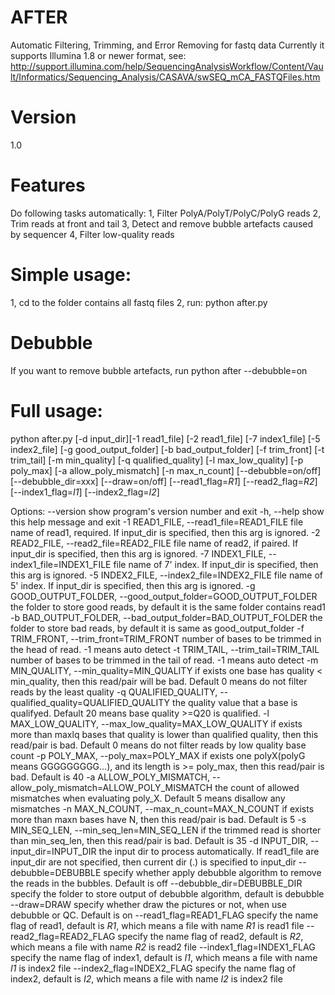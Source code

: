 # AFTER
Automatic Filtering, Trimming, and Error Removing for fastq data
Currently it supports Illumina 1.8 or newer format, see:
http://support.illumina.com/help/SequencingAnalysisWorkflow/Content/Vault/Informatics/Sequencing_Analysis/CASAVA/swSEQ_mCA_FASTQFiles.htm

# Version
1.0

# Features
Do following tasks automatically:
1, Filter PolyA/PolyT/PolyC/PolyG reads
2, Trim reads at front and tail
3, Detect and remove bubble artefacts caused by sequencer
4, Filter low-quality reads

# Simple usage:
1, cd to the folder contains all fastq files
2, run: python after.py

# Debubble
If you want to remove bubble artefacts, run
python after --debubble=on

# Full usage:
python after.py [-d input_dir][-1 read1_file] [-2 read1_file] [-7 index1_file] [-5 index2_file] [-g good_output_folder] [-b bad_output_folder] [-f trim_front] [-t trim_tail] [-m min_quality] [-q qualified_quality] [-l max_low_quality] [-p poly_max] [-a allow_poly_mismatch] [-n max_n_count] [--debubble=on/off] [--debubble_dir=xxx] [--draw=on/off] [--read1_flag=_R1_] [--read2_flag=_R2_] [--index1_flag=_I1_] [--index2_flag=_I2_] 

Options:
  --version             show program's version number and exit
  -h, --help            show this help message and exit
  -1 READ1_FILE, --read1_file=READ1_FILE
                        file name of read1, required. If input_dir is
                        specified, then this arg is ignored.
  -2 READ2_FILE, --read2_file=READ2_FILE
                        file name of read2, if paired. If input_dir is
                        specified, then this arg is ignored.
  -7 INDEX1_FILE, --index1_file=INDEX1_FILE
                        file name of 7' index. If input_dir is specified, then
                        this arg is ignored.
  -5 INDEX2_FILE, --index2_file=INDEX2_FILE
                        file name of 5' index. If input_dir is specified, then
                        this arg is ignored.
  -g GOOD_OUTPUT_FOLDER, --good_output_folder=GOOD_OUTPUT_FOLDER
                        the folder to store good reads, by default it is the
                        same folder contains read1
  -b BAD_OUTPUT_FOLDER, --bad_output_folder=BAD_OUTPUT_FOLDER
                        the folder to store bad reads, by default it is same
                        as good_output_folder
  -f TRIM_FRONT, --trim_front=TRIM_FRONT
                        number of bases to be trimmed in the head of read. -1
                        means auto detect
  -t TRIM_TAIL, --trim_tail=TRIM_TAIL
                        number of bases to be trimmed in the tail of read. -1
                        means auto detect
  -m MIN_QUALITY, --min_quality=MIN_QUALITY
                        if exists one base has quality < min_quality, then
                        this read/pair will be bad. Default 0 means do not
                        filter reads by the least quality
  -q QUALIFIED_QUALITY, --qualified_quality=QUALIFIED_QUALITY
                        the quality value that a base is qualifyed. Default 20
                        means base quality >=Q20 is qualified.
  -l MAX_LOW_QUALITY, --max_low_quality=MAX_LOW_QUALITY
                        if exists more than maxlq bases that quality is lower
                        than qualified quality, then this read/pair is bad.
                        Default 0 means do not filter reads by low quality
                        base count
  -p POLY_MAX, --poly_max=POLY_MAX
                        if exists one polyX(polyG means GGGGGGGGG...), and its
                        length is >= poly_max, then this read/pair is bad.
                        Default is 40
  -a ALLOW_POLY_MISMATCH, --allow_poly_mismatch=ALLOW_POLY_MISMATCH
                        the count of allowed mismatches when evaluating
                        poly_X. Default 5 means disallow any mismatches
  -n MAX_N_COUNT, --max_n_count=MAX_N_COUNT
                        if exists more than maxn bases have N, then this
                        read/pair is bad. Default is 5
  -s MIN_SEQ_LEN, --min_seq_len=MIN_SEQ_LEN
                        if the trimmed read is shorter than min_seq_len, then
                        this read/pair is bad. Default is 35
  -d INPUT_DIR, --input_dir=INPUT_DIR
                        the input dir to process automatically. If read1_file
                        are input_dir are not specified, then current dir (.)
                        is specified to input_dir
  --debubble=DEBUBBLE   specify whether apply debubble algorithm to remove the
                        reads in the bubbles. Default is off
  --debubble_dir=DEBUBBLE_DIR
                        specify the folder to store output of debubble
                        algorithm, default is debubble
  --draw=DRAW           specify whether draw the pictures or not, when use
                        debubble or QC. Default is on
  --read1_flag=READ1_FLAG
                        specify the name flag of read1, default is _R1_, which
                        means a file with name *_R1_* is read1 file
  --read2_flag=READ2_FLAG
                        specify the name flag of read2, default is _R2_, which
                        means a file with name *_R2_* is read2 file
  --index1_flag=INDEX1_FLAG
                        specify the name flag of index1, default is _I1_,
                        which means a file with name *_I1_* is index2 file
  --index2_flag=INDEX2_FLAG
                        specify the name flag of index2, default is _I2_,
                        which means a file with name *_I2_* is index2 file
